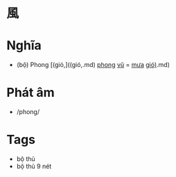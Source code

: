 # 風

# Nghĩa
* (bộ) Phong [(gió,]((gió,.md) [phong](phong.md) [vũ](vũ.md) = [mưa](mưa.md) [gió)](gió).md)

# Phát âm
* /phong/

# Tags
* bộ thủ
*  bộ thủ 9 nét

